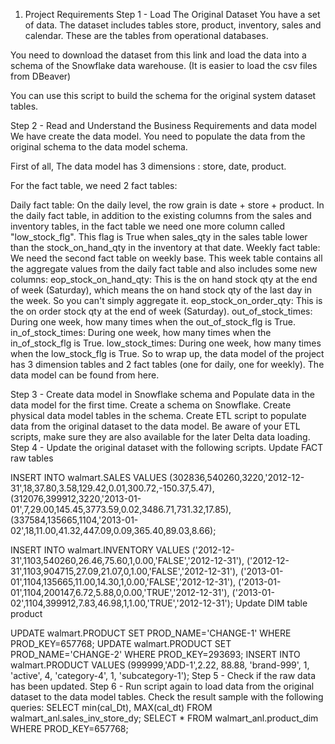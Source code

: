 1. Project Requirements
Step 1 - Load The Original Dataset
You have a set of data. The dataset includes tables store, product, inventory, sales and calendar. These are the tables from operational databases.


You need to download the dataset from this link and load the data into a schema of the Snowflake data warehouse. (It is easier to load the csv files from DBeaver)


You can use this script to build the schema for the original system dataset tables.

Step 2 - Read and Understand the Business Requirements and data model
We have create the data model. You need to populate the data from the original schema to the data model schema.

First of all, The data model has 3 dimensions : store, date, product.

For the fact table, we need 2 fact tables:

Daily fact table: On the daily level, the row grain is date + store + product. In the daily fact table, in addition to the existing columns from the sales and inventory tables, in the fact table we need one more column called "low_stock_flg". This flag is True when sales_qty in the sales table lower than the stock_on_hand_qty in the inventory at that date.
Weekly fact table: We need the second fact table on weekly base. This week table contains all the aggregate values from the daily fact table and also includes some new columns:
eop_stock_on_hand_qty: This is the on hand stock qty at the end of week (Saturday), which means the on hand stock qty of the last day in the week. So you can't simply aggregate it.
eop_stock_on_order_qty: This is the on order stock qty at the end of week (Saturday).
out_of_stock_times: During one week, how many times when the out_of_stock_flg is True.
in_of_stock_times: During one week, how many times when the in_of_stock_flg is True.
low_stock_times: During one week, how many times when the low_stock_flg is True.
So to wrap up, the data model of the project has 3 dimension tables and 2 fact tables (one for daily, one for weekly). The data model can be found from here.


Step 3 - Create data model in Snowflake schema and Populate data in the data model for the first time.
Create a schema on Snowflake.
Create physical data model tables in the schema.
Create ETL script to populate data from the original dataset to the data model.
Be aware of your ETL scripts, make sure they are also available for the later Delta data loading.
Step 4 - Update the original dataset with the following scripts.
Update FACT raw tables

INSERT INTO walmart.SALES
VALUES
(302836,540260,3220,'2012-12-31',18,37.80,3.58,129.42,0.01,300.72,-150.37,5.47),
(312076,399912,3220,'2013-01-01',7,29.00,145.45,3773.59,0.02,3486.71,731.32,17.85),
(337584,135665,1104,'2013-01-02',18,11.00,41.32,447.09,0.09,365.40,89.03,8.66);


INSERT INTO walmart.INVENTORY
VALUES
('2012-12-31',1103,540260,26.46,75.60,1,0.00,'FALSE','2012-12-31'),
('2012-12-31',1103,904715,27.09,21.07,0,1.00,'FALSE','2012-12-31'),
('2013-01-01',1104,135665,11.00,14.30,1,0.00,'FALSE','2012-12-31'),
('2013-01-01',1104,200147,6.72,5.88,0,0.00,'TRUE','2012-12-31'),
('2013-01-02',1104,399912,7.83,46.98,1,1.00,'TRUE','2012-12-31');
Update DIM table product

UPDATE walmart.PRODUCT SET PROD_NAME='CHANGE-1' WHERE PROD_KEY=657768;
UPDATE walmart.PRODUCT SET PROD_NAME='CHANGE-2' WHERE PROD_KEY=293693;
INSERT INTO walmart.PRODUCT VALUES (999999,'ADD-1',2.22, 88.88, 'brand-999', 1, 'active', 4, 'category-4', 1, 'subcategory-1');
Step 5 - Check if the raw data has been updated.
Step 6 - Run script again to load data from the original dataset to the data model tables. Check the result sample with the following queries:
SELECT min(cal_Dt), MAX(cal_dt) FROM walmart_anl.sales_inv_store_dy;
SELECT * FROM walmart_anl.product_dim WHERE PROD_KEY=657768;
